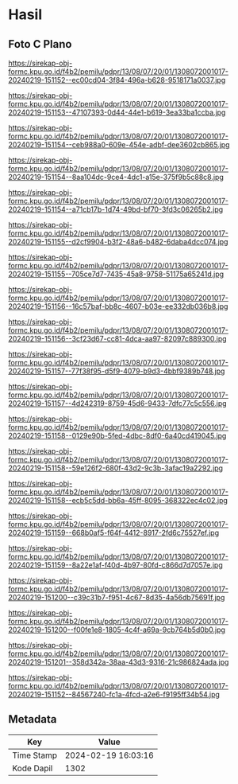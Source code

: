 # Hasil

## Foto C Plano

https://sirekap-obj-formc.kpu.go.id/f4b2/pemilu/pdpr/13/08/07/20/01/1308072001017-20240219-151152--ec00cd04-3f84-496a-b628-9518171a0037.jpg

https://sirekap-obj-formc.kpu.go.id/f4b2/pemilu/pdpr/13/08/07/20/01/1308072001017-20240219-151153--47107393-0d44-44e1-b619-3ea33ba1ccba.jpg

https://sirekap-obj-formc.kpu.go.id/f4b2/pemilu/pdpr/13/08/07/20/01/1308072001017-20240219-151154--ceb988a0-609e-454e-adbf-dee3602cb865.jpg

https://sirekap-obj-formc.kpu.go.id/f4b2/pemilu/pdpr/13/08/07/20/01/1308072001017-20240219-151154--8aa104dc-9ce4-4dc1-a15e-375f9b5c88c8.jpg

https://sirekap-obj-formc.kpu.go.id/f4b2/pemilu/pdpr/13/08/07/20/01/1308072001017-20240219-151154--a71cb17b-1d74-49bd-bf70-3fd3c06265b2.jpg

https://sirekap-obj-formc.kpu.go.id/f4b2/pemilu/pdpr/13/08/07/20/01/1308072001017-20240219-151155--d2cf9904-b3f2-48a6-b482-6daba4dcc074.jpg

https://sirekap-obj-formc.kpu.go.id/f4b2/pemilu/pdpr/13/08/07/20/01/1308072001017-20240219-151155--705ce7d7-7435-45a8-9758-51175a65241d.jpg

https://sirekap-obj-formc.kpu.go.id/f4b2/pemilu/pdpr/13/08/07/20/01/1308072001017-20240219-151156--16c57baf-bb8c-4607-b03e-ee332db036b8.jpg

https://sirekap-obj-formc.kpu.go.id/f4b2/pemilu/pdpr/13/08/07/20/01/1308072001017-20240219-151156--3cf23d67-cc81-4dca-aa97-82097c889300.jpg

https://sirekap-obj-formc.kpu.go.id/f4b2/pemilu/pdpr/13/08/07/20/01/1308072001017-20240219-151157--77f38f95-d5f9-4079-b9d3-4bbf9389b748.jpg

https://sirekap-obj-formc.kpu.go.id/f4b2/pemilu/pdpr/13/08/07/20/01/1308072001017-20240219-151157--4d242319-8759-45d6-9433-7dfc77c5c556.jpg

https://sirekap-obj-formc.kpu.go.id/f4b2/pemilu/pdpr/13/08/07/20/01/1308072001017-20240219-151158--0129e90b-5fed-4dbc-8df0-6a40cd419045.jpg

https://sirekap-obj-formc.kpu.go.id/f4b2/pemilu/pdpr/13/08/07/20/01/1308072001017-20240219-151158--59e126f2-680f-43d2-9c3b-3afac19a2292.jpg

https://sirekap-obj-formc.kpu.go.id/f4b2/pemilu/pdpr/13/08/07/20/01/1308072001017-20240219-151158--ecb5c5dd-bb6a-45ff-8095-368322ec4c02.jpg

https://sirekap-obj-formc.kpu.go.id/f4b2/pemilu/pdpr/13/08/07/20/01/1308072001017-20240219-151159--668b0af5-f64f-4412-8917-2fd6c75527ef.jpg

https://sirekap-obj-formc.kpu.go.id/f4b2/pemilu/pdpr/13/08/07/20/01/1308072001017-20240219-151159--8a22e1af-f40d-4b97-80fd-c866d7d7057e.jpg

https://sirekap-obj-formc.kpu.go.id/f4b2/pemilu/pdpr/13/08/07/20/01/1308072001017-20240219-151200--c39c31b7-f951-4c67-8d35-4a56db75691f.jpg

https://sirekap-obj-formc.kpu.go.id/f4b2/pemilu/pdpr/13/08/07/20/01/1308072001017-20240219-151200--f00fe1e8-1805-4c4f-a69a-9cb764b5d0b0.jpg

https://sirekap-obj-formc.kpu.go.id/f4b2/pemilu/pdpr/13/08/07/20/01/1308072001017-20240219-151201--358d342a-38aa-43d3-9316-21c986824ada.jpg

https://sirekap-obj-formc.kpu.go.id/f4b2/pemilu/pdpr/13/08/07/20/01/1308072001017-20240219-151152--84567240-fc1a-4fcd-a2e6-f9195ff34b54.jpg


## Metadata

| Key        | Value               |
| ---------- | ------------------- |
| Time Stamp | 2024-02-19 16:03:16 |
| Kode Dapil | 1302                |



